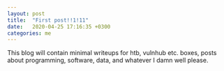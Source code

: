 ```yaml
---
layout: post
title:  "First post!!1!11"
date:   2020-04-25 17:16:35 +0300
categories: me
---
```


This blog will contain minimal writeups for htb, vulnhub etc. boxes, posts about programming, software, data, and whatever I damn well please.
